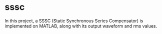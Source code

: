 # sssc
In this project, a SSSC (Static Synchronous Series Compensator) is implemented on MATLAB, along with its output waveform and rms values.
